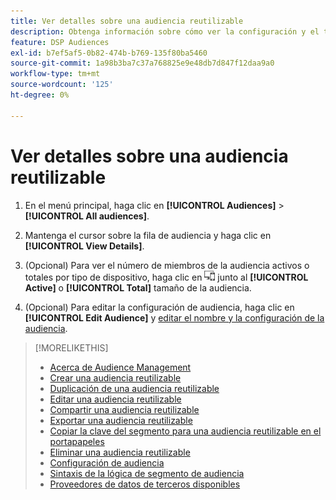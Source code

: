 ```yaml
---
title: Ver detalles sobre una audiencia reutilizable
description: Obtenga información sobre cómo ver la configuración y el tamaño de la audiencia para una audiencia reutilizable.
feature: DSP Audiences
exl-id: b7ef5af5-0b82-474b-b769-135f80ba5460
source-git-commit: 1a98b3ba7c37a768825e9e48db7d847f12daa9a0
workflow-type: tm+mt
source-wordcount: '125'
ht-degree: 0%

---
```


# Ver detalles sobre una audiencia reutilizable

1. En el menú principal, haga clic en **[!UICONTROL Audiences]** > **[!UICONTROL All audiences]**.

1. Mantenga el cursor sobre la fila de audiencia y haga clic en **[!UICONTROL View Details]**.

1. (Opcional) Para ver el número de miembros de la audiencia activos o totales por tipo de dispositivo, haga clic en ![Desglose de dispositivo](/help/dsp/assets/device-breakdown.png) junto al **[!UICONTROL Active]** o **[!UICONTROL Total]** tamaño de la audiencia.

1. (Opcional) Para editar la configuración de audiencia, haga clic en **[!UICONTROL Edit Audience]** y [editar el nombre y la configuración de la audiencia](reusable-audience-edit.md).

>[!MORELIKETHIS]
>
>* [Acerca de Audience Management](audience-about.md)
>* [Crear una audiencia reutilizable](reusable-audience-create.md)
>* [Duplicación de una audiencia reutilizable](reusable-audience-duplicate.md)
>* [Editar una audiencia reutilizable](reusable-audience-edit.md)
>* [Compartir una audiencia reutilizable](reusable-audience-share.md)
>* [Exportar una audiencia reutilizable](reusable-audience-export.md)
>* [Copiar la clave del segmento para una audiencia reutilizable en el portapapeles](reusable-audience-clipboard.md)
>* [Eliminar una audiencia reutilizable](reusable-audience-delete.md)
>* [Configuración de audiencia](audience-settings.md)
>* [Sintaxis de la lógica de segmento de audiencia](audience-segment-logic-syntax.md)
>* [Proveedores de datos de terceros disponibles](third-party-data-providers.md)

